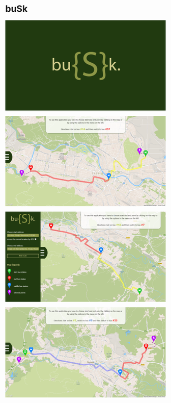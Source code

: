 # buSk
![alt text](https://github.com/fjanevski/buSk/blob/master/Untitled.png)

![alt text](https://github.com/fjanevski/buSk/blob/master/Untitled2.png)

![alt text](https://github.com/fjanevski/buSk/blob/master/Untitled3.png)

![alt text](https://github.com/fjanevski/buSk/blob/master/Untitled4.png)
